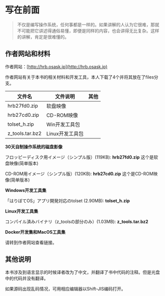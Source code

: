 # 写在前面

> 不仅是编写操作系统，任何事都是一样的。如果讲解的人认为它很难，那就不可能把它讲述得通俗易懂，即便是同样的内容，也会讲得无比复杂。这样的讲解，肯定是很难懂的。

## 作者网站和材料

作者网站：[http://hrb.osask.jp](http://hrb.osask.jp)

作者网站有关于本书的相关材料和开发工具，本人下载了4个并将其放在了files分支。

|文件名|文件说明|其他|
|-|-|-|
|hrb27fd0.zip|软盘映像||
|hrb27cd0.zip|CD-ROM映像||
|tolset_h.zip|Win开发工具包||
|z_tools.tar.bz2|Linux开发工具包||

**30天自制操作系统的磁盘影像**

フロッピーディスク用イメージ（シンプル版）(119KB): **hrb27fd0.zip** 这个是软盘映像(简单版本)

CD-ROM用イメージ（シンプル版）(120KB): **hrb27cd0.zip** 这个是CD-ROM映像(简单版本)

**Windows开发工具集**

「はりぼてOS」アプリ開発対応のtolset (2.90MB): **tolset_h.zip** 

**Linux开发工具集**

コンパイル済みバイナリ（z_toolsの部分のみ）(1.03MB): **z_tools.tar.bz2**

**Docker开发集和MacOS工具集**

请转到作者网站查看链接。


## 其他说明

本书涉及到语言显示的时候译者改为了中文，并翻译了书中代码的注释。但是光盘中的代码并没有翻译。

如果源码出现乱码情况，可用相应编辑器以Shift-JIS编码打开。







